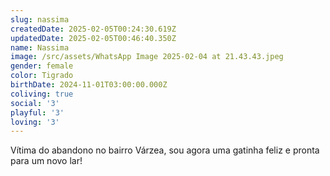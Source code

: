 ```yaml
---
slug: nassima
createdDate: 2025-02-05T00:24:30.619Z
updatedDate: 2025-02-05T00:46:40.350Z
name: Nassima
image: /src/assets/WhatsApp Image 2025-02-04 at 21.43.43.jpeg
gender: female
color: Tigrado
birthDate: 2024-11-01T03:00:00.000Z
coliving: true
social: '3'
playful: '3'
loving: '3'
---
```



Vítima do abandono no bairro Várzea, sou agora uma gatinha feliz e pronta para um novo lar!
